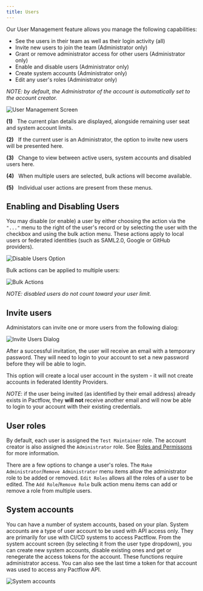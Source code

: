 ```yaml
---
title: Users
---
```


Our User Management feature allows you manage the following capabilities:

* See the users in their team as well as their login activity (all)
* Invite new users to join the team (Administrator only)
* Grant or remove administrator access for other users (Administrator only)
* Enable and disable users (Administrator only)
* Create system accounts (Administrator only)
* Edit any user's roles (Administrator only)

_NOTE: by default, the Administrator of the account is automatically set to the account creator._

![User Management Screen](/ui/users.png)

**(1)**&nbsp;&nbsp;&nbsp;The current plan details are displayed, alongside remaining user seat and system account limits.

**(2)**&nbsp;&nbsp;&nbsp;If the current user is an Administrator, the option to invite new users will be presented here.

**(3)**&nbsp;&nbsp;&nbsp;Change to view between active users, system accounts and disabled users here.

**(4)**&nbsp;&nbsp;&nbsp;When multiple users are selected, bulk actions will become available.

**(5)**&nbsp;&nbsp;&nbsp;Individual user actions are present from these menus.


## Enabling and Disabling Users

You may disable (or enable) a user by either choosing the action via the `"..."` menu to the right of the user's record or by selecting the user with the checkbox and using the bulk action menu. These actions apply to local users or federated identities (such as SAML2.0, Google or GitHub providers).

![Disable Users Option](/ui/users-disable-user-action.png)

Bulk actions can be applied to multiple users:

![Bulk Actions](/ui/bulk-actions.png)

_NOTE: disabled users do not count toward your user limit._

## Invite users

Administators can invite one or more users from the following dialog:

![Invite Users Dialog](/ui/invite.png)

After a successful invitation, the user will receive an email with a temporary password. They will need to login to your account to set a new password before they will be able to login.

This option will create a local user account in the system - it will not create accounts in federated Identity Providers.

_NOTE_: if the user being invited (as identified by their email address) already exists in Pactflow, they **will not** receive another email and will now be able to login to your account with their existing credentials.

## User roles

By default, each user is assigned the `Test Maintainer` role. The account creator is also assigned the `Administrator` role. See [Roles and Permissons](/docs/permissions/predefined-roles) for more information.

There are a few options to change a user's roles. The `Make Administrator`/`Remove Administrator` menu items allow the administrator role to be added or removed. `Edit Roles` allows all the roles of a user to be edited. The `Add Role`/`Remove Role` bulk action menu items can add or remove a role from multiple users.

## System accounts

You can have a number of system accounts, based on your plan. System accounts are a type of user account to be used with API
access only. They are primarily for use with CI/CD systems to access Pactflow. From the system account screen (by selecting it from the user type dropdown), you can create new system accounts, disable existing ones and get or renegerate the access tokens for the account. These functions require administrator access. You can also see the last time a token for that account was
used to access any Pactflow API.

![System accounts](/ui/system-accounts.png)
